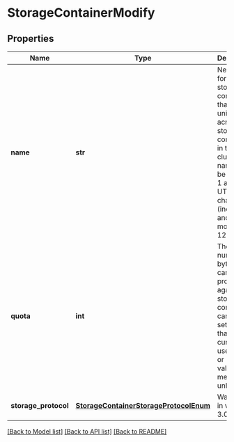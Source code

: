 # StorageContainerModify

## Properties
Name | Type | Description | Notes
------------ | ------------- | ------------- | -------------
**name** | **str** | New name for the storage container that is unique across all storage containers in the cluster. The name must be between 1 and 64 UTF-8 characters (inclusive), and not more than 127 bytes. | [optional] 
**quota** | **int** | The number of bytes that can be provisioned against this storage container. It cannot be set lower than the current used space or 10Gb. A value of 0 means unlimited. | [optional] 
**storage_protocol** | [**StorageContainerStorageProtocolEnum**](StorageContainerStorageProtocolEnum.md) |  Was added in version 3.0.0.0. | [optional] 

[[Back to Model list]](../README.md#documentation-for-models) [[Back to API list]](../README.md#documentation-for-api-endpoints) [[Back to README]](../README.md)


